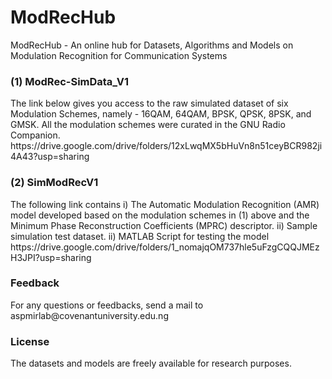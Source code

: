 # ModRecHub
ModRecHub - An online hub for Datasets, Algorithms and Models on Modulation Recognition for Communication Systems

<h3>(1) ModRec-SimData_V1</h3>
The link below gives you access to the raw simulated dataset of six Modulation Schemes, namely - 16QAM, 64QAM, BPSK, QPSK, 8PSK, and GMSK. All the modulation schemes were curated in the GNU Radio Companion.
https://drive.google.com/drive/folders/12xLwqMX5bHuVn8n51ceyBCR982ji4A43?usp=sharing

<h3>(2) SimModRecV1</h3>
The following link contains i) The Automatic Modulation Recognition (AMR) model developed based on the modulation schemes in (1) above and the Minimum Phase Reconstruction Coefficients (MPRC) descriptor. ii) Sample simulation test dataset. ii) MATLAB Script for testing the model
https://drive.google.com/drive/folders/1_nomajqOM737hle5uFzgCQQJMEzH3JPI?usp=sharing


<h3>Feedback</h3>
For any questions or feedbacks, send a mail to aspmirlab@covenantuniversity.edu.ng

<h3>License</h3>
The datasets and models are freely available for research purposes.
